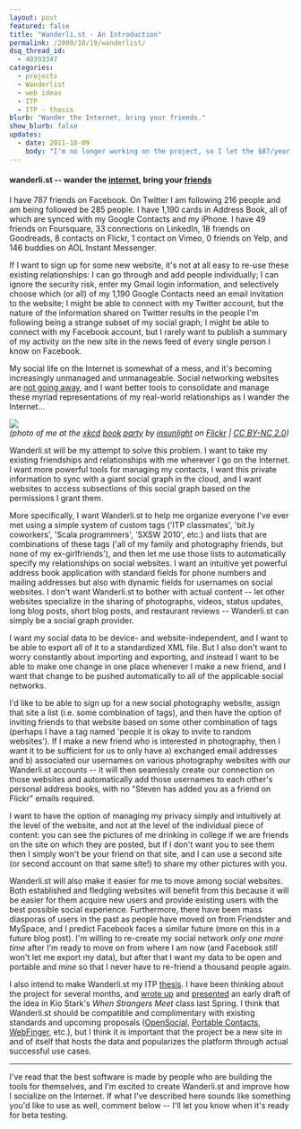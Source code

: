 ```yaml
---
layout: post
featured: false
title: "Wanderli.st - An Introduction"
permalink: /2009/10/19/wanderlist/
dsq_thread_id:
  - 40393347
categories:
  - projects
  - Wanderlist
  - web ideas
  - ITP
  - ITP - thesis
blurb: "Wander the Internet, bring your friends."
show_blurb: false
updates:
  - date: 2011-10-09
    body: "I'm no longer working on the project, so I let the $87/year wanderli.st domain expire and removed that link to minimize confusion."
---
```

#### wanderli.st -- wander the [internet][1], bring your [f][2][r][3][i][4][e][5][n][6][d][7][s][8]

I have 787 friends on Facebook. On Twitter I am following 216 people and am being followed be 285 people. I have 1,190 cards in Address Book, all of which are synced with my Google Contacts and my iPhone. I have 49 friends on Foursquare, 33 connections on LinkedIn, 18 friends on Goodreads, 8 contacts on Flickr, 1 contact on Vimeo, 0 friends on Yelp, and 146 buddies on AOL Instant Messenger.

If I want to sign up for some new website, it's not at all easy to re-use these existing relationships: I can go through and add people individually; I can ignore the security risk, enter my Gmail login information, and selectively choose which (or all) of my 1,190 Google Contacts need an email invitation to the website; I might be able to connect with my Twitter account, but the nature of the information shared on Twitter results in the people I'm following being a strange subset of my social graph; I might be able to connect with my Facebook account, but I rarely want to publish a summary of my activity on the new site in the news feed of every single person I know on Facebook.

My social life on the Internet is somewhat of a mess, and it's becoming increasingly unmanaged and unmanageable. Social networking websites are [not going away][9], and I want better tools to consolidate and manage these myriad representations of my real-world relationships as I wander the Internet...

[<img src="http://farm3.static.flickr.com/2638/3946559430_0d7136da91.jpg" />][10]  
*(photo of me at the [xkcd][11] [book][12] [party][13] by <a rel="cc:attributionURL" href="http://www.flickr.com/photos/insunlight/">insunlight</a> on [Flickr][13] | <a rel="license" href="http://creativecommons.org/licenses/by-nc/2.0/">CC BY-NC 2.0</a>)*

Wanderli.st will be my attempt to solve this problem. I want to take my existing friendships and relationships with me wherever I go on the Internet. I want more powerful tools for managing my contacts, I want this private information to sync with a giant social graph in the cloud, and I want websites to access subsections of this social graph based on the permissions I grant them.

More specifically, I want Wanderli.st to help me organize everyone I've ever met using a simple system of custom tags ('ITP classmates', 'bit.ly coworkers', 'Scala programmers', 'SXSW 2010', etc.) and lists that are combinations of these tags ('all of my family and photography friends, but none of my ex-girlfriends'), and then let me use those lists to automatically specify my relationships on social websites. I want an intuitive yet powerful address book application with standard fields for phone numbers and mailing addresses but also with dynamic fields for usernames on social websites. I don't want Wanderli.st to bother with actual content -- let other websites specialize in the sharing of photographs, videos, status updates, long blog posts, short blog posts, and restaurant reviews -- Wanderli.st can simply be a social graph provider.

I want my social data to be device- and website-independent, and I want to be able to export all of it to a standardized XML file. But I also don't want to worry constantly about importing and exporting, and instead I want to be able to make one change in one place whenever I make a new friend, and I want that change to be pushed automatically to all of the applicable social networks. 

I'd like to be able to sign up for a new social photography website, assign that site a list (i.e. some combination of tags), and then have the option of inviting friends to that website based on some other combination of tags (perhaps I have a tag named 'people it is okay to invite to random websites'). If I make a new friend who is interested in photography, then I want it to be sufficient for us to only have a) exchanged email addresses and b) associated our usernames on various photography websites with our Wanderli.st accounts -- it will then seamlessly create our connection on those websites and automatically add those usernames to each other's personal address books, with no "Steven has added you as a friend on Flickr" emails required.

I want to have the option of managing my privacy simply and intuitively at the level of the website, and not at the level of the individual piece of content: you can see the pictures of me drinking in college if we are friends on the site on which they are posted, but if I don't want you to see them then I simply won't be your friend on that site, and I can use a second site (or second account on that same site!) to share my other pictures with you.

Wanderli.st will also make it easier for me to move among social websites. Both established and fledgling websites will benefit from this because it will be easier for them acquire new users and provide existing users with the best possible social experience. Furthermore, there have been mass diasporas of users in the past as people have moved on from Friendster and MySpace, and I predict Facebook faces a similar future (more on this in a future blog post). I'm willing to re-create my social network *only one more time* after I'm ready to move on from where I am now (and Facebook *still* won't let me export my data), but after that I want my data to be open and portable and *mine* so that I never have to re-friend a thousand people again.

I also intend to make Wanderli.st my ITP [thesis][14]. I have been thinking about the project for several months, and [wrote up][15] and [presented][16] an early draft of the idea in Kio Stark's *When Strangers Meet* class last Spring. I think that Wanderli.st should be compatible and complimentary with existing standards and upcoming proposals ([OpenSocial][17], [Portable Contacts][18], [WebFinger][19], etc.), but I think it is important that the project be a new site in and of itself that hosts the data and popularizes the platform through actual successful use cases.  

- - -

I've read that the best software is made by people who are building the tools for themselves, and I'm excited to create Wanderli.st and improve how I socialize on the Internet. If what I've described here sounds like something you'd like to use as well, comment below -- I'll let you know when it's ready for beta testing.

 [1]: http://xkcd.com/256/
 [2]: http://www.facebook.com/home.php#/friends/
 [3]: http://twitter.com/following
 [4]: http://foursquare.com/manage_friends
 [5]: http://www.flickr.com/photos/friends/
 [6]: http://www.google.com/contacts
 [7]: http://www.linkedin.com/connections?trk=hb_side_cnts%20is
 [8]: https://github.com/
 [9]: http://en.wikipedia.org/wiki/List_of_social_networking_websites
 [10]: http://xkcd.com/256/
 [11]: http://xkcd.com/256/
 [12]: http://store.xkcd.com/xkcd/#xkcdvolume0
 [12]: http://auction-bot.appspot.com/
 [13]: http://www.flickr.com/photos/insunlight/3946559430/
 [14]: http://itp.nyu.edu/shows/thesis2009/
 [15]: /projects/thesis/wsm_projectproposal.pdf
 [16]: http://www.slideshare.net/lehrblogger/wsm-final-presentation
 [17]: http://www.opensocial.org/
 [18]: http://portablecontacts.net/
 [19]: http://code.google.com/p/webfinger/
